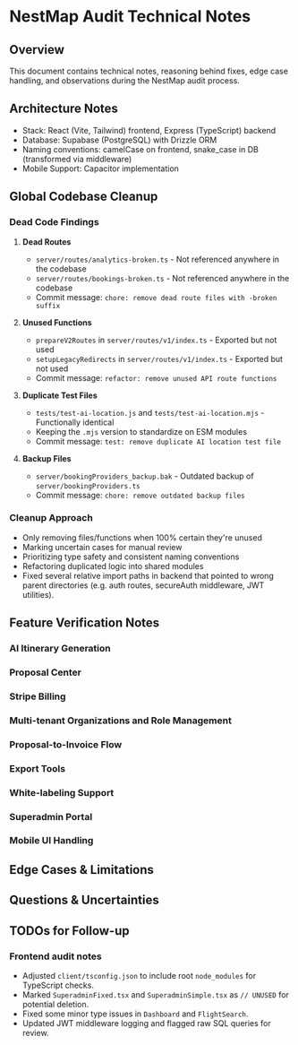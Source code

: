 # NestMap Audit Technical Notes

## Overview
This document contains technical notes, reasoning behind fixes, edge case handling, and observations during the NestMap audit process.

## Architecture Notes
- Stack: React (Vite, Tailwind) frontend, Express (TypeScript) backend
- Database: Supabase (PostgreSQL) with Drizzle ORM
- Naming conventions: camelCase on frontend, snake_case in DB (transformed via middleware)
- Mobile Support: Capacitor implementation

## Global Codebase Cleanup
### Dead Code Findings
1. **Dead Routes**
   - `server/routes/analytics-broken.ts` - Not referenced anywhere in the codebase
   - `server/routes/bookings-broken.ts` - Not referenced anywhere in the codebase
   - Commit message: `chore: remove dead route files with -broken suffix`

2. **Unused Functions**
   - `prepareV2Routes` in `server/routes/v1/index.ts` - Exported but not used
   - `setupLegacyRedirects` in `server/routes/v1/index.ts` - Exported but not used
   - Commit message: `refactor: remove unused API route functions`

3. **Duplicate Test Files**
   - `tests/test-ai-location.js` and `tests/test-ai-location.mjs` - Functionally identical
   - Keeping the `.mjs` version to standardize on ESM modules
   - Commit message: `test: remove duplicate AI location test file`

4. **Backup Files**
   - `server/bookingProviders_backup.bak` - Outdated backup of `server/bookingProviders.ts`
   - Commit message: `chore: remove outdated backup files`

### Cleanup Approach
- Only removing files/functions when 100% certain they're unused
- Marking uncertain cases for manual review
- Prioritizing type safety and consistent naming conventions
- Refactoring duplicated logic into shared modules
- Fixed several relative import paths in backend that pointed to wrong parent directories (e.g. auth routes, secureAuth middleware, JWT utilities).

## Feature Verification Notes

### AI Itinerary Generation
<!-- Notes will be added as verification progresses -->

### Proposal Center
<!-- Notes will be added as verification progresses -->

### Stripe Billing
<!-- Notes will be added as verification progresses -->

### Multi-tenant Organizations and Role Management
<!-- Notes will be added as verification progresses -->

### Proposal-to-Invoice Flow
<!-- Notes will be added as verification progresses -->

### Export Tools
<!-- Notes will be added as verification progresses -->

### White-labeling Support
<!-- Notes will be added as verification progresses -->

### Superadmin Portal
<!-- Notes will be added as verification progresses -->

### Mobile UI Handling
<!-- Notes will be added as verification progresses -->

## Edge Cases & Limitations
<!-- To be populated during audit -->

## Questions & Uncertainties
<!-- To be populated during audit -->

## TODOs for Follow-up
<!-- To be populated during audit -->

### Frontend audit notes
- Adjusted `client/tsconfig.json` to include root `node_modules` for TypeScript checks.
- Marked `SuperadminFixed.tsx` and `SuperadminSimple.tsx` as `// UNUSED` for potential deletion.
- Fixed some minor type issues in `Dashboard` and `FlightSearch`.
- Updated JWT middleware logging and flagged raw SQL queries for review.
